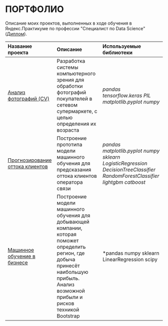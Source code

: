 # ПОРТФОЛИО

Описание моих проектов, выполненных в ходе обучения в Яндекс.Практикуме по профессии "Специалист по Data Science" ([Диплом](Diploma_TimurGitinov.pdf)).

| Название проекта | Описание | Используемые библиотеки |
| :-------------------- | :--------------------- |:---------------------------|
| [Анализ фотографий (CV)](foto_analysis) | Разработка системы компьютерного зрения для обработки фотографий покупателей в сетевом супермаркете, с целью определения их возраста | *pandas tensorflow.keras PIL matplotlib.pyplot numpy* |
| [Прогнозирование оттока клиентов](predicting_clients_exited) | Построение прототипа модели машинного обучения для предсказания оттока клиентов оператора связи | *pandas matplotlib.pyplot numpy sklearn LogisticRegression DecisionTreeClassifier RandomForestClassifier lightgbm catboost* |
| [Машинное обучение в бизнесе](ML_in_business) | Построение модели машинного обучения для добывающей компании, которая поможет определить регион, где добыча принесёт наибольшую прибыль. Анализ возможной прибыли и рисков техникой Bootstrap | *pandas numpy sklearn LinearRegression scipy |